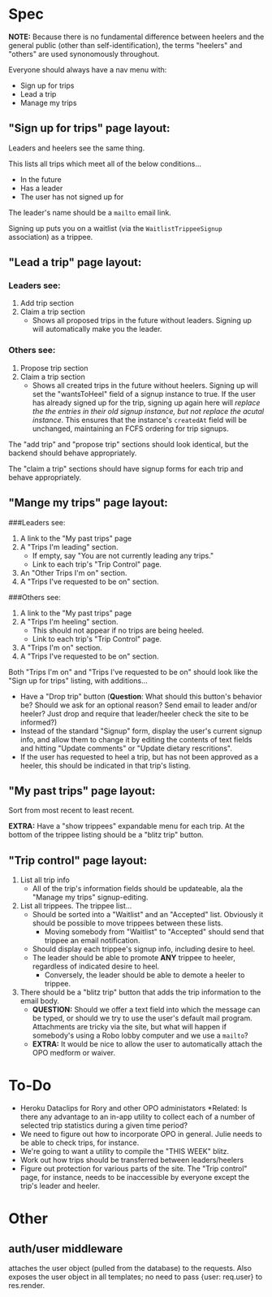 Spec
======

**NOTE:** Because there is no fundamental difference between heelers and the general public (other than self-identification), the terms "heelers" and "others" are used synonomously throughout. 

Everyone should always have a nav menu with:
* Sign up for trips
* Lead a trip
* Manage my trips

"Sign up for trips" page layout:
--------------------------------

Leaders and heelers see the same thing. 

This lists all trips which meet all of the below conditions...
* In the future
* Has a leader
* The user has not signed up for

The leader's name should be a `mailto` email link.

Signing up puts you on a waitlist (via the `WaitlistTrippeeSignup` association) as a trippee.  


"Lead a trip" page layout:
------------------------------

### Leaders see:
1. Add trip section
2. Claim a trip section
	* Shows all proposed trips in the future without leaders. Signing up will automatically make you the leader. 

### Others see:
1. Propose trip section
2. Claim a trip section	
	* Shows all created trips in the future without heelers. Signing up will set the "wantsToHeel" field of a signup instance to true. If the user has already signed up for the trip, signing up again here will *replace the the entries in their old signup instance, but not replace the acutal instance*. This ensures that the instance's `createdAt` field will be unchanged, maintaining an FCFS ordering for trip signups. 

The "add trip" and "propose trip" sections should look identical, but the backend should behave appropriately. 

The "claim a trip" sections should have signup forms for each trip and behave appropriately. 


"Mange my trips" page layout:
------------------------------

###Leaders see:
1. A link to the "My past trips" page
2. A "Trips I'm leading" section. 
	* If empty, say "You are not currently leading any trips." 
	* Link to each trip's "Trip Control" page.
3. An "Other Trips I'm on" section.
4. A "Trips I've requested to be on" section.

###Others see:
1. A link to the "My past trips" page
2. A "Trips I'm heeling" section. 
	* This should not appear if no trips are being heeled. 
	* Link to each trip's "Trip Control" page.
3. A "Trips I'm on" section.
4. A "Trips I've requested to be on" section. 

Both "Trips I'm on" and "Trips I've requested to be on" should look like the "Sign up for trips" listing, with additions...
* Have a "Drop trip" button (**Question**: What should this button's behavior be? Should we ask for an optional reason? Send email to leader and/or heeler? Just drop and require that leader/heeler check the site to be informed?)	
* Instead of the standard "Signup" form, display the user's current signup info, and allow them to change it by editing the contents of text fields and hitting "Update comments" or "Update dietary rescritions".
* If the user has requested to heel a trip, but has not been approved as a heeler, this should be indicated in that trip's listing. 


"My past trips" page layout:
-----------------------------

Sort from most recent to least recent. 

**EXTRA:** Have a "show trippees" expandable menu for each trip. At the bottom of the trippee listing should be a "blitz trip" button. 


"Trip control" page layout:
----------------------------

1. List all trip info
	* All of the trip's information fields should be updateable, ala the "Manage my trips" signup-editing. 
2. List all trippees. The trippee list...
	* Should be sorted into a "Waitlist" and an "Accepted" list. Obviously it should be possible to move trippees between these lists.
		* Moving somebody from "Waitlist" to "Accepted" should send that trippee an email notification. 
	* Should display each trippee's signup info, including desire to heel. 
	* The leader should be able to promote __ANY__ trippee to heeler, regardless of indicated desire to heel. 
		* Conversely, the leader should be able to demote a heeler to trippee. 
3. There should be a "blitz trip" button that adds the trip information to the email body.
	+ **QUESTION:** Should we offer a text field into which the message can be typed, or should we try to use the user's default mail program. Attachments are tricky via the site, but what will happen if somebody's using a Robo lobby computer and we use a `mailto`?
	+ **EXTRA:** It would be nice to allow the user to automatically attach the OPO medform or waiver.


To-Do
======

* Heroku Dataclips for Rory and other OPO administators
	*Related: Is there any advantage to an in-app utility to collect each of a number of selected trip statistics during a given time period?
* We need to figure out how to incorporate OPO in general. Julie needs to be able to check trips, for instance. 
* We're going to want a utility to compile the "THIS WEEK" blitz. 
* Work out how trips should be transferred between leaders/heelers
* Figure out protection for various parts of the site. The "Trip control" page, for instance, needs to be inaccessible by everyone except the trip's leader and heeler. 


Other
======

auth/user middleware
--------------------
attaches the user object (pulled from the database) to the requests. Also exposes the user object in all templates; no need to pass {user: req.user} to res.render.


 